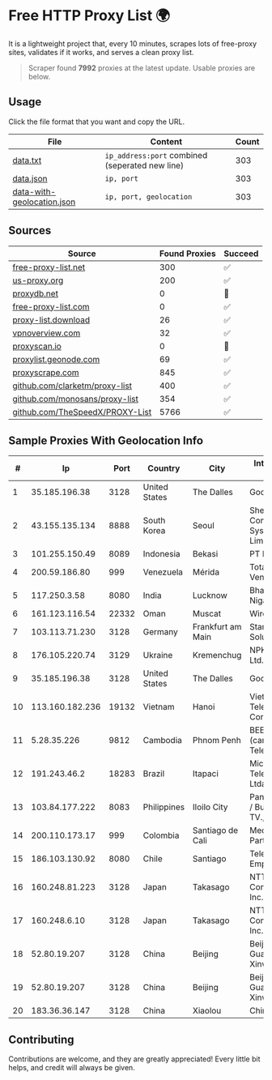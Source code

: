 
# Free HTTP Proxy List 🌍

It is a lightweight project that, every 10 minutes, scrapes lots of free-proxy sites, validates if it works, and serves a clean proxy list.


> Scraper found **7992** proxies at the latest update. Usable proxies are below.

## Usage

Click the file format that you want and copy the URL.


|File|Content|Count|
|----|-------|-----|
|[data.txt](https://raw.githubusercontent.com/themiralay/Proxy-List-World/master/data.txt)|`ip_address:port` combined (seperated new line)|303|
|[data.json](https://raw.githubusercontent.com/themiralay/Proxy-List-World/master/data.json)|`ip, port`|303|
|[data-with-geolocation.json](https://raw.githubusercontent.com/themiralay/Proxy-List-World/master/data-with-geolocation.json)|`ip, port, geolocation`|303|

## Sources

|Source|Found Proxies|Succeed|
|------|-------------|-------|
|[free-proxy-list.net](https://free-proxy-list.net)|300|✅|
|[us-proxy.org](https://www.us-proxy.org)|200|✅|
|[proxydb.net](http://proxydb.net)|0|🚫|
|[free-proxy-list.com](https://free-proxy-list.com/?page=&port=&type%5B%5D=http&type%5B%5D=https&up_time=0&search=Search)|0|✅|
|[proxy-list.download](https://www.proxy-list.download/HTTP)|26|✅|
|[vpnoverview.com](https://vpnoverview.com/privacy/anonymous-browsing/free-proxy-servers)|32|✅|
|[proxyscan.io](https://www.proxyscan.io)|0|🚫|
|[proxylist.geonode.com](https://proxylist.geonode.com/api/proxy-list?limit=300&page=1&sort_by=lastChecked&sort_type=desc&protocols=http,https)|69|✅|
|[proxyscrape.com](https://api.proxyscrape.com/v2/?request=displayproxies&protocol=http&timeout=10000&country=all&ssl=all&anonymity=all)|845|✅|
|[github.com/clarketm/proxy-list](https://raw.githubusercontent.com/clarketm/proxy-list/master/proxy-list-raw.txt)|400|✅|
|[github.com/monosans/proxy-list](https://raw.githubusercontent.com/monosans/proxy-list/main/proxies/http.txt)|354|✅|
|[github.com/TheSpeedX/PROXY-List](https://raw.githubusercontent.com/TheSpeedX/PROXY-List/master/http.txt)|5766|✅|


## Sample Proxies With Geolocation Info

|#|Ip|Port|Country|City|Internet Service Provider|
|-|--|----|-------|----|-------------------------|
|1|35.185.196.38|3128|United States|The Dalles|Google LLC|
|2|43.155.135.134|8888|South Korea|Seoul|Shenzhen Tencent Computer Systems Company Limited|
|3|101.255.150.49|8089|Indonesia|Bekasi|PT Remala Abadi|
|4|200.59.186.80|999|Venezuela|Mérida|TotalCom Venezuela C.A.|
|5|117.250.3.58|8080|India|Lucknow|Bharat Sanchar Nigam Ltd|
|6|161.123.116.54|22332|Oman|Muscat|Wirels Connect|
|7|103.113.71.230|3128|Germany|Frankfurt am Main|Stark Industries Solutions LTD|
|8|176.105.220.74|3129|Ukraine|Kremenchug|NPK Home-Net Ltd.|
|9|35.185.196.38|3128|United States|The Dalles|Google LLC|
|10|113.160.182.236|19132|Vietnam|Hanoi|VietNam Post and Telecom Corporation|
|11|5.28.35.226|9812|Cambodia|Phnom Penh|BEE Union (cambodia) Telecom Co., LTD|
|12|191.243.46.2|18283|Brazil|Itapaci|Microturbo Telecomunicacoes Ltda-me|
|13|103.84.177.222|8083|Philippines|Iloilo City|Panay Broadband / Buenavista Cable TV., Inc.|
|14|200.110.173.17|999|Colombia|Santiago de Cali|Media Commerce Partners S.A|
|15|186.103.130.92|8080|Chile|Santiago|Telefonica Empresas|
|16|160.248.81.223|3128|Japan|Takasago|NTT PC Communications, Inc.|
|17|160.248.6.10|3128|Japan|Takasago|NTT PC Communications, Inc.|
|18|52.80.19.207|3128|China|Beijing|Beijing Guanghuan Xinwang Digital|
|19|52.80.19.207|3128|China|Beijing|Beijing Guanghuan Xinwang Digital|
|20|183.36.36.147|3128|China|Xiaolou|Chinanet|



## Contributing

Contributions are welcome, and they are greatly appreciated! Every
little bit helps, and credit will always be given.


